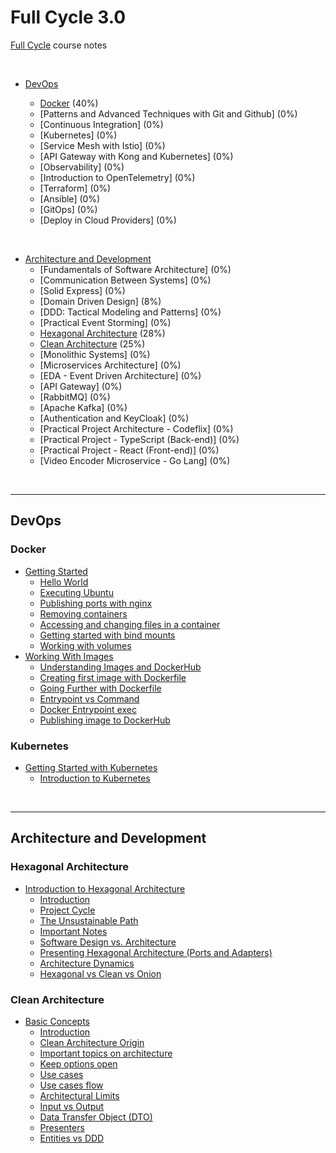 # Full Cycle 3.0

[Full Cycle](https://curso.fullcycle.com.br/page/lancamento/) course notes

</br>

- [DevOps](#devops)

  - [Docker](#docker) (40%)
  - [Patterns and Advanced Techniques with Git and Github] (0%)
  - [Continuous Integration] (0%)
  - [Kubernetes] (0%)
  - [Service Mesh with Istio] (0%)
  - [API Gateway with Kong and Kubernetes] (0%)
  - [Observability] (0%)
  - [Introduction to OpenTelemetry] (0%)
  - [Terraform] (0%)
  - [Ansible] (0%)
  - [GitOps] (0%)
  - [Deploy in Cloud Providers] (0%)

</br>

- [Architecture and Development](#architecture-and-development)
  - [Fundamentals of Software Architecture] (0%)
  - [Communication Between Systems] (0%)
  - [Solid Express] (0%)
  - [Domain Driven Design] (8%)
  - [DDD: Tactical Modeling and Patterns] (0%)
  - [Practical Event Storming] (0%)
  - [Hexagonal Architecture](#hexagonal-architecture) (28%)
  - [Clean Architecture](#clean-architecture) (25%)
  - [Monolithic Systems] (0%)
  - [Microservices Architecture] (0%)
  - [EDA - Event Driven Architecture] (0%)
  - [API Gateway] (0%)
  - [RabbitMQ] (0%)
  - [Apache Kafka] (0%)
  - [Authentication and KeyCloak] (0%)
  - [Practical Project Architecture - Codeflix] (0%)
  - [Practical Project - TypeScript (Back-end)] (0%)
  - [Practical Project - React (Front-end)] (0%)
  - [Video Encoder Microservice - Go Lang] (0%)

</br>

---

## DevOps

### Docker

- [Getting Started](./modules/docker/01-getting-started.md)
  - [Hello World](./modules/docker/01-getting-started.md#hello-world)
  - [Executing Ubuntu](./modules/docker/01-getting-started.md#executing-ubuntu)
  - [Publishing ports with nginx](./modules/docker/01-getting-started.md#publishing-ports-with-nginx)
  - [Removing containers](./modules/docker/01-getting-started.md#removing-containers)
  - [Accessing and changing files in a container](./modules/docker/01-getting-started.md#accessing-and-changing-files-in-a-container)
  - [Getting started with bind mounts](./modules/docker/01-getting-started.md#getting-started-with-bind-mounts)
  - [Working with volumes](./modules/docker/01-getting-started.md#working-with-volumes)
- [Working With Images](./modules/docker/02-working-with-images.md)
  - [Understanding Images and DockerHub](./modules/docker/02-working-with-images.md#understanding-images-and-dockerhub)
  - [Creating first image with Dockerfile](./modules/docker/02-working-with-images.md#creating-first-image-with-dockerfile)
  - [Going Further with Dockerfile](./modules/docker/02-working-with-images.md#going-further-with-dockerfile)
  - [Entrypoint vs Command](./modules/docker/02-working-with-images.md#entrypoint-vs-command)
  - [Docker Entrypoint exec](./modules/docker/02-working-with-images.md#docker-entrypoint-exec)
  - [Publishing image to DockerHub](./modules/docker/02-working-with-images.md#publishing-image-to-dockerhub)

### Kubernetes

- [Getting Started with Kubernetes](./modules/kubernetes/01-getting-started-with-kubernetes.md)
  - [Introduction to Kubernetes](./modules/kubernetes/01-getting-started-with-kubernetes.md#01-introduction-to-kubernetes)

</br>

---

## Architecture and Development

### Hexagonal Architecture

- [Introduction to Hexagonal Architecture](./modules/hexagonal-architecture/01-introduction-to-hexagonal-architecture.md)
  - [Introduction](./modules/hexagonal-architecture/01-introduction-to-hexagonal-architecture.md#introduction)
  - [Project Cycle](./modules/hexagonal-architecture/01-introduction-to-hexagonal-architecture.md#project-cycle)
  - [The Unsustainable Path](./modules/hexagonal-architecture/01-introduction-to-hexagonal-architecture.md#the-unsustainable-path)
  - [Important Notes](./modules/hexagonal-architecture/01-introduction-to-hexagonal-architecture.md#important-notes)
  - [Software Design vs. Architecture](./modules/hexagonal-architecture/01-introduction-to-hexagonal-architecture.md#software-design-vs-architecture)
  - [Presenting Hexagonal Architecture (Ports and Adapters)](./modules/hexagonal-architecture/01-introduction-to-hexagonal-architecture.md#presenting-hexagonal-architecture-ports-and-adapters)
  - [Architecture Dynamics](./modules/hexagonal-architecture/01-introduction-to-hexagonal-architecture.md#architecture-dynamics)
  - [Hexagonal vs Clean vs Onion](./modules/hexagonal-architecture/01-introduction-to-hexagonal-architecture.md#hexagonal-vs-clean-vs-onion)

### Clean Architecture

- [Basic Concepts](./modules/clean-architecture/01-basic-concepts.md)
  - [Introduction](./modules/clean-architecture/01-basic-concepts.md#introduction)
  - [Clean Architecture Origin](./modules/clean-architecture/01-basic-concepts.md#clean-architecture-origin)
  - [Important topics on architecture](./modules/clean-architecture/01-basic-concepts.md#important-topics-on-architecture)
  - [Keep options open](./modules/clean-architecture/01-basic-concepts.md#keep-options-open)
  - [Use cases](./modules/clean-architecture/01-basic-concepts.md#use-cases)
  - [Use cases flow](./modules/clean-architecture/01-basic-concepts.md#use-cases-flow)
  - [Architectural Limits](./modules/clean-architecture/01-basic-concepts.md#architectural-limits)
  - [Input vs Output](./modules/clean-architecture/01-basic-concepts.md#input-vs-output)
  - [Data Transfer Object (DTO)](./modules/clean-architecture/01-basic-concepts.md#data-transfer-object-dto)
  - [Presenters](./modules/clean-architecture/01-basic-concepts.md/#presenters)
  - [Entities vs DDD](./modules/clean-architecture/01-basic-concepts.md#entities-vs-ddd)
